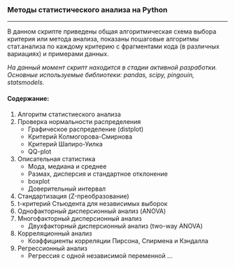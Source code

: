### Методы статистического анализа на Python
____
В данном скрипте приведены общая алгоритмическая схема выбора критерия или метода анализа, показаны пошаговые алгоритмы стат.анализа по каждому критерию с фрагментами кода (в различных вариациях) и примерами данных.

*На данный момент скрипт находится в стадии активной разработки.*<br>
*Основные используемые библиотеки: pandas, scipy, pingouin, statsmodels.*

#### Содержание:<br>
1. Алгоритм статистиеского анализа
2. Проверка нормальности распределения
    * Графическое распределение (distplot)
    * Критерий Колмогорова-Смирнова
    * Критерий Шапиро-Уилка
    * QQ-plot
3. Описательная статистика
    * Мода, медиана и среднее
    * Размах, дисперсия и стандартное отклонение
    * boxplot
    * Доверительный интервал
4. Стандартизация (Z-преобразование)
5. t-критерий Стьюдента для независимых выборок
6. Однофакторный дисперсионный анализ (ANOVA)
7. Многофакторный дисперсионный анализ
    * Двухфакторный дисперсионный анализ (two-way ANOVA)
8. Корреляционный анализ
    * Коэффициенты корреляции Пирсона, Спирмена и Кэндалла
9. Регрессионный анализ
    * Регрессия с одной независимой переменной
...  

